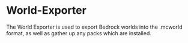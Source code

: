 # World-Exporter
The World Exporter is used to export Bedrock worlds into the .mcworld format, as well as gather up any packs which are installed.
